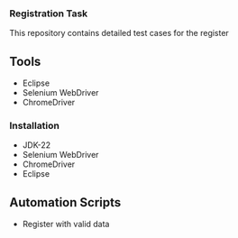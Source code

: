 ### Registration Task
This repository contains detailed test cases for the register
## Tools
* Eclipse
* Selenium WebDriver
* ChromeDriver

### Installation
* JDK-22
* Selenium WebDriver
* ChromeDriver
* Eclipse
## Automation Scripts
* Register with valid data
